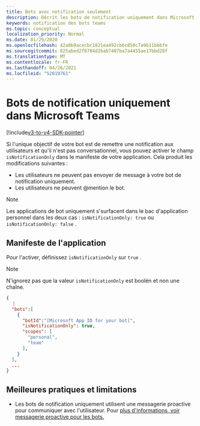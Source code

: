 ```yaml
---
title: Bots avec notification seulement
description: Décrit les bots de notification uniquement dans Microsoft Teams
keywords: notification des bots teams
ms.topic: conceptual
localization_priority: Normal
ms.date: 01/29/2020
ms.openlocfilehash: 42a0b9acecbc1821ea492cb6c850c7a9b11bbbfe
ms.sourcegitcommit: 825abed2f8784d2bab7407ba7a4455ae17bbd28f
ms.translationtype: MT
ms.contentlocale: fr-FR
ms.lasthandoff: 04/26/2021
ms.locfileid: "52019761"
---
```

# <a name="notification-only-bots-in-microsoft-teams"></a>Bots de notification uniquement dans Microsoft Teams

[!include[v3-to-v4-SDK-pointer](~/includes/v3-to-v4-pointer-bots.md)]

Si l'unique objectif de votre bot est de remettre une notification aux utilisateurs et qu'il n'est pas conversationnel, vous pouvez activer le champ `isNotificationOnly` dans le manifeste de votre application. Cela produit les modifications suivantes :

* Les utilisateurs ne peuvent pas envoyer de message à votre bot de notification uniquement.
* Les utilisateurs ne peuvent @mention le bot.

> [!NOTE]
> Les applications de bot uniquement s'surfacent dans le bac d'application personnel dans les deux cas : `isNotificationOnly: true` ou `isNotificationOnly: false` .

## <a name="app-manifest"></a>Manifeste de l'application

Pour l'activer, définissez `isNotificationOnly` sur `true` .

> [!NOTE]
> N'ignorez pas que la valeur `isNotificationOnly` est boolén et non une chaîne.

```json
{
  ⋮
  "bots":[
    {
      "botId":"[Microsoft App ID for your bot]",
      "isNotificationOnly": true,
      "scopes": [
        "personal",
        "team"
      ],
    }
  ],
  ...
}
```

## <a name="best-practices-and-limitations"></a>Meilleures pratiques et limitations

* Les bots de notification uniquement utilisent une messagerie proactive pour communiquer avec l'utilisateur. Pour [plus d'informations, voir messagerie proactive pour les bots.](~/resources/bot-v3/bot-conversations/bots-conv-proactive.md)

